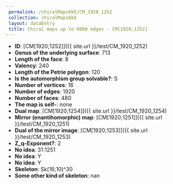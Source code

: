 ```yaml
--- 
 permalink: /chiralMaps6kE/CM_1920_1252 
 collection: chiralMaps6kE
 layout: dataEntry
 title: Chiral maps up to 6000 edges - CM[1920;1252]
---
```


- **ID**: [CM[1920;1252]]({{ site.url }}/test/CM_1920_1252)
- **Genus of the underlying surface**: 713
- **Length of the face**: 8
- **Valency**: 240
- **Length of the Petrie polygon**: 120
- **Is the automorphism group solvable?**: S
- **Number of vertices**: 16
- **Number of edges**: 1920
- **Number of faces**: 480
- **The map is self-**: none
- **Dual map**: [CM[1920;1254]]({{ site.url }}/test/CM_1920_1254)
- **Mirror (enantihomorphic) map**: [CM[1920;1251]]({{ site.url }}/test/CM_1920_1251)
- **Dual of the mirror image**: [CM[1920;1253]]({{ site.url }}/test/CM_1920_1253)
- **Z_q-Exponent?**: 2
- **No idea**:  31:1251
- **No idea**: Y
- **No idea**: Y
- **Skeleton**: Sk(16;10)^30
- **Some other kind of skeleton**: nan
